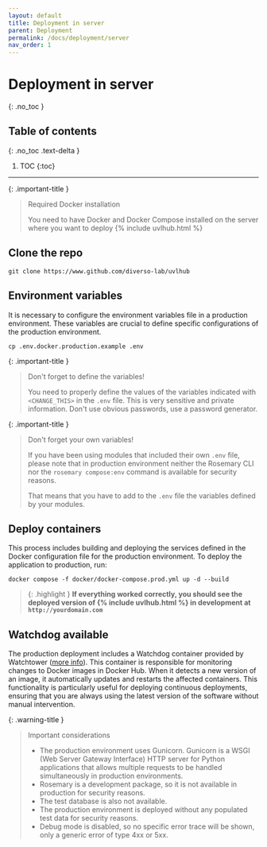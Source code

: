 ```yaml
---
layout: default
title: Deployment in server
parent: Deployment
permalink: /docs/deployment/server
nav_order: 1
---
```


# Deployment in server
{: .no_toc }

## Table of contents
{: .no_toc .text-delta }

1. TOC
{:toc}

---

{: .important-title }
> <i class="fa-brands fa-docker"></i> Required Docker installation
>
> You need to have Docker and Docker Compose installed on the server where you want to deploy {% include uvlhub.html %} 

## Clone the repo

```
git clone https://www.github.com/diverso-lab/uvlhub
```

## Environment variables

It is necessary to configure the environment variables file in a production environment. These variables are crucial to define specific configurations of the production environment.

```
cp .env.docker.production.example .env
```

{: .important-title }
> <i class="fa-solid fa-triangle-exclamation"></i> Don't forget to define the variables!
>
> You need to properly define the values of the variables indicated with `<CHANGE_THIS>` in the `.env` file. This is very sensitive and private information. Don't use obvious passwords, use a password generator.

{: .important-title }
> <i class="fa-solid fa-triangle-exclamation"></i> Don't forget your own variables!
>
> If you have been using modules that included their own `.env` file, please note that in production environment neither the Rosemary CLI nor the `rosemary compose:env` command is available for security reasons.
> 
> That means that you have to add to the `.env` file the variables defined by your modules.

## Deploy containers

This process includes building and deploying the services defined in the Docker configuration file for the production environment. To deploy the application to production, run:

```
docker compose -f docker/docker-compose.prod.yml up -d --build
```

> {: .highlight }
  <i class="fa-solid fa-globe"></i> **If everything worked correctly, you should see the deployed version of {% include uvlhub.html %} in development at `http://yourdomain.com`**


## Watchdog available

The production deployment includes a Watchdog container provided by Watchtower ([more info](https://hub.docker.com/r/containrrr/watchtower)). This container is responsible for monitoring changes to Docker images in Docker Hub. When it detects a new version of an image, it automatically updates and restarts the affected containers. This functionality is particularly useful for deploying continuous deployments, ensuring that you are always using the latest version of the software without manual intervention.

{: .warning-title }
> <i class="fa-solid fa-server"></i> Important considerations
>
> - The production environment uses Gunicorn. Gunicorn is a WSGI (Web Server Gateway Interface) HTTP server for Python applications that allows multiple requests to be handled simultaneously in production environments.
> - Rosemary is a development package, so it is not available in production for security reasons.
> - The test database is also not available.
> - The production environment is deployed without any populated test data for security reasons.
> - Debug mode is disabled, so no specific error trace will be shown, only a generic error of type 4xx or 5xx.
